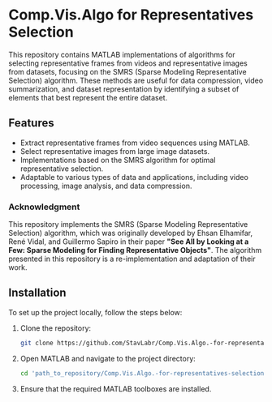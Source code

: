 # Comp.Vis.Algo for Representatives Selection

This repository contains MATLAB implementations of algorithms for selecting representative frames from videos and representative images from datasets, focusing on the SMRS (Sparse Modeling Representative Selection) algorithm. These methods are useful for data compression, video summarization, and dataset representation by identifying a subset of elements that best represent the entire dataset.

## Features

- Extract representative frames from video sequences using MATLAB.
- Select representative images from large image datasets.
- Implementations based on the SMRS algorithm for optimal representative selection.
- Adaptable to various types of data and applications, including video processing, image analysis, and data compression.

### Acknowledgment

This repository implements the SMRS (Sparse Modeling Representative Selection) algorithm, which was originally developed by Ehsan Elhamifar, René Vidal, and Guillermo Sapiro in their paper **"See All by Looking at a Few: Sparse Modeling for Finding Representative Objects"**. The algorithm presented in this repository is a re-implementation and adaptation of their work.

## Installation

To set up the project locally, follow the steps below:

1. Clone the repository:

   ```bash
   git clone https://github.com/StavLabr/Comp.Vis.Algo.-for-representatives-selection.git
2. Open MATLAB and navigate to the project directory:

   ```bash
   cd 'path_to_repository/Comp.Vis.Algo.-for-representatives-selection'
3. Ensure that the required MATLAB toolboxes are installed.
